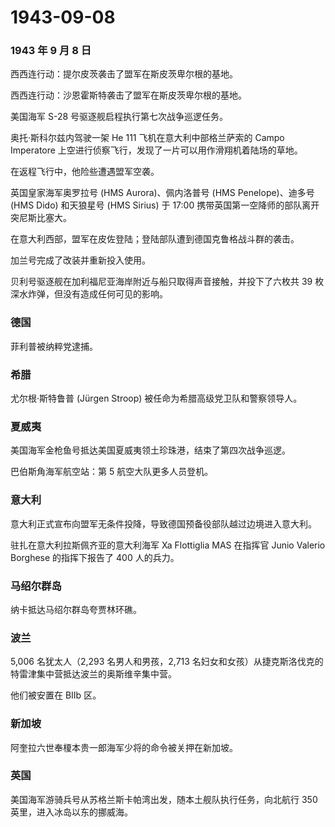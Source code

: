 # 1943-09-08

### 1943 年 9 月 8 日

西西连行动：提尔皮茨袭击了盟军在斯皮茨卑尔根的基地。

西西连行动：沙恩霍斯特袭击了盟军在斯皮茨卑尔根的基地。

美国海军 S-28 号驱逐舰启程执行第七次战争巡逻任务。

奥托·斯科尔兹内驾驶一架 He 111 飞机在意大利中部格兰萨索的 Campo
Imperatore 上空进行侦察飞行，发现了一片可以用作滑翔机着陆场的草地。

在返程飞行中，他险些遭遇盟军空袭。

英国皇家海军奥罗拉号 (HMS Aurora)、佩内洛普号 (HMS Penelope)、迪多号
(HMS Dido) 和天狼星号 (HMS Sirius) 于 17:00
携带英国第一空降师的部队离开突尼斯比塞大。

在意大利西部，盟军在皮佐登陆；登陆部队遭到德国克鲁格战斗群的袭击。

加兰号完成了改装并重新投入使用。

贝利号驱逐舰在加利福尼亚海岸附近与船只取得声音接触，并投下了六枚共 39
枚深水炸弹，但没有造成任何可见的影响。

### 德国

菲利普被纳粹党逮捕。

### 希腊

尤尔根·斯特鲁普 (Jürgen Stroop) 被任命为希腊高级党卫队和警察领导人。

### 夏威夷

美国海军金枪鱼号抵达美国夏威夷领土珍珠港，结束了第四次战争巡逻。

巴伯斯角海军航空站：第 5 航空大队更多人员登机。

### 意大利

意大利正式宣布向盟军无条件投降，导致德国预备役部队越过边境进入意大利。

驻扎在意大利拉斯佩齐亚的意大利海军 Xa Flottiglia MAS 在指挥官 Junio
Valerio Borghese 的指挥下报告了 400 人的兵力。

### 马绍尔群岛

纳卡抵达马绍尔群岛夸贾林环礁。

### 波兰

5,006 名犹太人（2,293 名男人和男孩，2,713
名妇女和女孩）从捷克斯洛伐克的特雷津集中营抵达波兰的奥斯维辛集中营。

他们被安置在 BIIb 区。

### 新加坡

阿奎拉六世奉榎本贵一郎海军少将的命令被关押在新加坡。

### 英国

美国海军游骑兵号从苏格兰斯卡帕湾出发，随本土舰队执行任务，向北航行 350
英里，进入冰岛以东的挪威海。